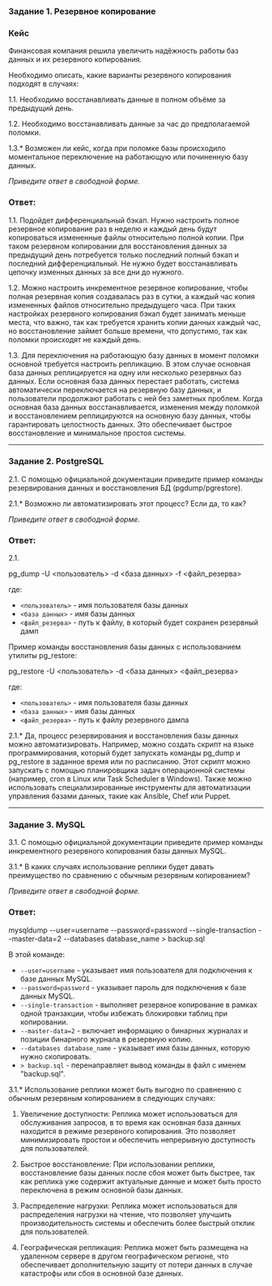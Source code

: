 ### Задание 1. Резервное копирование

### Кейс
Финансовая компания решила увеличить надёжность работы баз данных и их резервного копирования. 

Необходимо описать, какие варианты резервного копирования подходят в случаях: 

1.1. Необходимо восстанавливать данные в полном объёме за предыдущий день.

1.2. Необходимо восстанавливать данные за час до предполагаемой поломки.

1.3.* Возможен ли кейс, когда при поломке базы происходило моментальное переключение на работающую или починенную базу данных.

*Приведите ответ в свободной форме.*

### Ответ:

1.1. Подойдет дифференциальный бэкап. Нужно настроить полное резервное копирование раз в неделю и каждый день будут копироваться измененные файлы относительно полной копии.
При таком резервном копировании для восстановления данных за предыдущий день потребуется только последний полный бэкап и последний дифференциальный.
Не нужно будет восстанавливать цепочку изменных данных за все дни до нужного.

1.2. Можно настроить инкрементное резервное копирование, чтобы полная резервная копия создавалась раз в сутки, а каждый час копия измененных файлов относительно предыдущего часа.
При таких настройках резервного копирования бэкап будет занимать меньше места, что важно, так как требуется хранить копии данных каждый час, но восстановление займет больше времени, что допустимо, так как поломки происходят не каждый день.

1.3. Для переключения на работающую базу данных в момент поломки основной требуется настроить репликацию. В этом случае основная база данных реплицируется на одну или несколько резервных баз данных. Если основная база данных перестает работать, система автоматически переключается на резервную базу данных, и пользователи продолжают работать с ней без заметных проблем. Когда основная база данных восстанавливается, изменения между поломкой и восстановлением реплицируются на основную базу данных, чтобы гарантировать целостность данных. Это обеспечивает быстрое восстановление и минимальное простоя системы.

---

### Задание 2. PostgreSQL

2.1. С помощью официальной документации приведите пример команды резервирования данных и восстановления БД (pgdump/pgrestore).

2.1.* Возможно ли автоматизировать этот процесс? Если да, то как?

*Приведите ответ в свободной форме.*

### Ответ:

2.1.

pg_dump -U <пользователь> -d <база данных> -f <файл_резерва>


где:
- `<пользователь>` - имя пользователя базы данных
- `<база данных>` - имя базы данных
- `<файл_резерва>` - путь к файлу, в который будет сохранен резервный дамп

Пример команды восстановления базы данных с использованием утилиты pg_restore:


pg_restore -U <пользователь> -d <база данных> <файл_резерва>


где:
- `<пользователь>` - имя пользователя базы данных
- `<база данных>` - имя базы данных
- `<файл_резерва>` - путь к файлу резервного дампа

2.1.* Да, процесс резервирования и восстановления базы данных можно автоматизировать. Например, можно создать скрипт на языке программирования, который будет запускать команды pg_dump и pg_restore в заданное время или по расписанию. Этот скрипт можно запускать с помощью планировщика задач операционной системы (например, cron в Linux или Task Scheduler в Windows). Также можно использовать специализированные инструменты для автоматизации управления базами данных, такие как Ansible, Chef или Puppet.

---

### Задание 3. MySQL

3.1. С помощью официальной документации приведите пример команды инкрементного резервного копирования базы данных MySQL. 

3.1.* В каких случаях использование реплики будет давать преимущество по сравнению с обычным резервным копированием?

*Приведите ответ в свободной форме.*

### Ответ:

mysqldump --user=username --password=password --single-transaction --master-data=2 --databases database_name > backup.sql


В этой команде:
- `--user=username` - указывает имя пользователя для подключения к базе данных MySQL.
- `--password=password` - указывает пароль для подключения к базе данных MySQL.
- `--single-transaction` - выполняет резервное копирование в рамках одной транзакции, чтобы избежать блокировки таблиц при копировании.
- `--master-data=2` - включает информацию о бинарных журналах и позиции бинарного журнала в резервную копию.
- `--databases database_name` - указывает имя базы данных, которую нужно скопировать.
- `> backup.sql` - перенаправляет вывод команды в файл с именем "backup.sql".

3.1.* Использование реплики может быть выгодно по сравнению с обычным резервным копированием в следующих случаях:

1. Увеличение доступности: Реплика может использоваться для обслуживания запросов, в то время как основная база данных находится в режиме резервного копирования. Это позволяет минимизировать простои и обеспечить непрерывную доступность для пользователей.

2. Быстрое восстановление: При использовании реплики, восстановление базы данных после сбоя может быть быстрее, так как реплика уже содержит актуальные данные и может быть просто переключена в режим основной базы данных.

3. Распределение нагрузки: Реплика может использоваться для распределения нагрузки на чтение, что позволяет улучшить производительность системы и обеспечить более быстрый отклик для пользователей.

4. Географическая репликация: Реплика может быть размещена на удаленном сервере в другом географическом регионе, что обеспечивает дополнительную защиту от потери данных в случае катастрофы или сбоя в основной базе данных.

